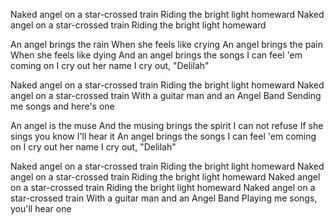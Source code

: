 Naked angel on a star-crossed train
Riding the bright light homeward
Naked angel on a star-crossed train
Riding the bright light homeward

An angel brings the rain
When she feels like crying
An angel brings the pain
When she feels like dying
And an angel brings the songs
I can feel 'em coming on
I cry out her name
I cry out, "Delilah"

Naked angel on a star-crossed train
Riding the bright light homeward
Naked angel on a star-crossed train
With a guitar man and an Angel Band
Sending me songs and here's one

An angel is the muse
And the musing brings the spirit
I can not refuse
If she sings you know I'll hear it
An angel brings the songs
I can feel 'em coming on
I cry out her name
I cry out, "Delilah"

Naked angel on a star-crossed train
Riding the bright light homeward
Naked angel on a star-crossed train
Riding the bright light homeward
Naked angel on a star-crossed train
Riding the bright light homeward
Naked angel on a star-crossed train
With a guitar man and an Angel Band
Playing me songs, you'll hear one
